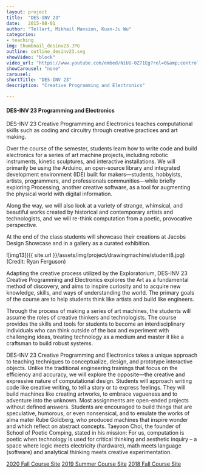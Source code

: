 ```yaml
---
layout: project
title:  "DES-INV 23"
date:   2015-08-01
author: "Tellart, Mikhail Mansion, Kuan-Ju Wu"
categories:
- teaching
img: thumbnail_desinv23.JPG
outline: outline_desinv23.svg
showVideo: "block"
video_url: "https://www.youtube.com/embed/NiUU-0Z71Eg?rel=0&amp;controls=0&amp;showinfo=0"
showCarousel: "none"
carousel:
shortTitle: "DES-INV 23"
description: "Creative Programming and Electronics"

---
```

#### DES-INV 23 Programming and Electronics ####

DES-INV 23 Creative Programming and Electronics teaches computational skills such as coding and circuitry through creative practices and art making.

Over the course of the semester, students learn how to write code and build electronics for a series of art machine projects, including robotic instruments, kinetic sculptures, and interactive installations. We will primarily be using the Arduino, an open-source library and integrated development environment (IDE) built for makers—students, hobbyists, artists, programmers, and professionals communities—while briefly exploring Processing, another creative software, as a tool for augmenting the physical world with digital information.

Along the way, we will also look at a variety of strange, whimsical, and beautiful works created by historical and contemporary artists and technologists, and we will re-think computation from a poetic, provocative perspective.

At the end of the class students will showcase their creations at Jacobs Design Showcase and in a gallery as a curated exhibition.  


![img13]({{ site.url }}/assets/img/project/drawingmachine/student8.jpg)
(Credit: Ryan Ferguson)


Adapting the creative process utilized by the Exploratorium, DES-INV 23 Creative Programming and Electronics explores the Art as a fundamental method of discovery, and aims to inspire curiosity and to acquire new knowledge, skills, and ways of understanding the world. The primary goals of the course are to help students think like artists and build like engineers.

Through the process of making a series of art machines, the students will assume the roles of creative thinkers and technologists. The course provides the skills and tools for students to become an interdisciplinary individuals who can think outside of the box and experiment with challenging ideas, treating technology as a medium and master it like a craftsman to build robust systems.

DES-INV 23 Creative Programming and Electronics takes a unique approach to teaching techniques to conceptualize, design, and prototype interactive objects. Unlike the traditional engineering trainings that focus on the efficiency and accuracy, we will explore the opposite—the creative and expressive nature of computational design. Students will approach writing code like creative writing, to tell a story or to express feelings. They will build machines like creating artworks, to embrace vagueness and to adventure into the unknown. Most assignments are open-ended projects without defined answers. Students are encouraged to build things that are speculative, humorous, or even nonsensical, and to emulate the works of alma mater Rube Goldberg, who produced machines that inspire wonder and which reflect on abstract concepts. Taeyoon Choi, the founder of School of Poetic Comping, stated in his mission:  For us, computation is poetic when technology is used for critical thinking and aesthetic inquiry – a space where logic meets electricity (hardware), math meets language (software) and analytical thinking meets creative experimentation. 



[2020 Fall Course Site](https://sites.google.com/berkeley.edu/des-inv23-spring2020/final-showcase)
[2019 Summer Course Site](https://sites.google.com/site/desinv23summer2019/)
[2018 Fall Course Site](https://sites.google.com/site/desinv23/spring2019/assignments/final)
